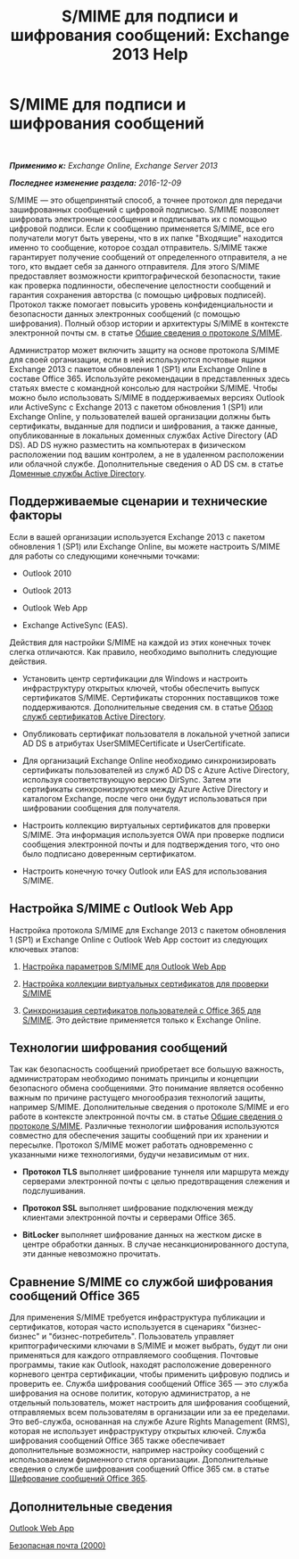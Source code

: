 ﻿---
title: 'S/MIME для подписи и шифрования сообщений: Exchange 2013 Help'
TOCTitle: S/MIME для подписи и шифрования сообщений
ms:assetid: 887c710b-0ec6-4ff0-8065-5f05f74afef3
ms:mtpsurl: https://technet.microsoft.com/ru-ru/library/Dn626158(v=EXCHG.150)
ms:contentKeyID: 61212700
ms.date: 04/30/2018
mtps_version: v=EXCHG.150
ms.translationtype: HT
---

# S/MIME для подписи и шифрования сообщений

 

_**Применимо к:** Exchange Online, Exchange Server 2013_

_**Последнее изменение раздела:** 2016-12-09_

S/MIME — это общепринятый способ, а точнее протокол для передачи зашифрованных сообщений с цифровой подписью. S/MIME позволяет шифровать электронные сообщения и подписывать их с помощью цифровой подписи. Если к сообщению применяется S/MIME, все его получатели могут быть уверены, что в их папке "Входящие" находится именно то сообщение, которое создал отправитель. S/MIME также гарантирует получение сообщений от определенного отправителя, а не того, кто выдает себя за данного отправителя. Для этого S/MIME предоставляет возможности криптографической безопасности, такие как проверка подлинности, обеспечение целостности сообщений и гарантия сохранения авторства (с помощью цифровых подписей). Протокол также помогает повысить уровень конфиденциальности и безопасности данных электронных сообщений (с помощью шифрования). Полный обзор истории и архитектуры S/MIME в контексте электронной почты см. в статье [Общие сведения о протоколе S/MIME](https://go.microsoft.com/fwlink/?linkid=393948).

Администратор может включить защиту на основе протокола S/MIME для своей организации, если в ней используются почтовые ящики Exchange 2013 с пакетом обновления 1 (SP1) или Exchange Online в составе Office 365. Используйте рекомендации в представленных здесь статьях вместе с командной консолью для настройки S/MIME. Чтобы можно было использовать S/MIME в поддерживаемых версиях Outlook или ActiveSync с Exchange 2013 с пакетом обновления 1 (SP1) или Exchange Online, у пользователей вашей организации должны быть сертификаты, выданные для подписи и шифрования, а также данные, опубликованные в локальных доменных службах Active Directory (AD DS). AD DS нужно разместить на компьютерах в физическом расположении под вашим контролем, а не в удаленном расположении или облачной службе. Дополнительные сведения о AD DS см. в статье [Доменные службы Active Directory](https://go.microsoft.com/fwlink/?linkid=394064).

## Поддерживаемые сценарии и технические факторы

Если в вашей организации используется Exchange 2013 с пакетом обновления 1 (SP1) или Exchange Online, вы можете настроить S/MIME для работы со следующими конечными точками:

  - Outlook 2010

  - Outlook 2013

  - Outlook Web App

  - Exchange ActiveSync (EAS).

Действия для настройки S/MIME на каждой из этих конечных точек слегка отличаются. Как правило, необходимо выполнить следующие действия.

  - Установить центр сертификации для Windows и настроить инфраструктуру открытых ключей, чтобы обеспечить выпуск сертификатов S/MIME. Сертификаты сторонних поставщиков тоже поддерживаются. Дополнительные сведения см. в статье [Обзор служб сертификатов Active Directory](https://technet.microsoft.com/library/hh831740.aspx).

  - Опубликовать сертификат пользователя в локальной учетной записи AD DS в атрибутах UserSMIMECertificate и UserCertificate.

  - Для организаций Exchange Online необходимо синхронизировать сертификаты пользователей из служб AD DS с Azure Active Directory, используя соответствующую версию DirSync. Затем эти сертификаты синхронизируются между Azure Active Directory и каталогом Exchange, после чего они будут использоваться при шифровании сообщения для получателя.

  - Настроить коллекцию виртуальных сертификатов для проверки S/MIME. Эта информация используется OWA при проверке подписи сообщения электронной почты и для подтверждения того, что оно было подписано доверенным сертификатом.

  - Настроить конечную точку Outlook или EAS для использования S/MIME.

## Настройка S/MIME с Outlook Web App

Настройка протокола S/MIME для Exchange 2013 с пакетом обновления 1 (SP1) и Exchange Online с Outlook Web App состоит из следующих ключевых этапов:

1.  [Настройка параметров S/MIME для Outlook Web App](configure-s-mime-settings-for-outlook-web-app-exchange-2013-help.md)

2.  [Настройка коллекции виртуальных сертификатов для проверки S/MIME](set-up-virtual-certificate-collection-to-validate-s-mime-exchange-2013-help.md)

3.  [Синхронизация сертификатов пользователей с Office 365 для S/MIME](https://technet.microsoft.com/ru-ru/library/dn626159\(v=exchg.150\)). Это действие применяется только к Exchange Online.

## Технологии шифрования сообщений

Так как безопасность сообщений приобретает все большую важность, администраторам необходимо понимать принципы и концепции безопасного обмена сообщениями. Это понимание является особенно важным по причине растущего многообразия технологий защиты, например S/MIME. Дополнительные сведения о протоколе S/MIME и его работе в контексте электронной почты см. в статье [Общие сведения о протоколе S/MIME](https://go.microsoft.com/fwlink/?linkid=393948). Различные технологии шифрования используются совместно для обеспечения защиты сообщений при их хранении и пересылке. Протокол S/MIME может работать одновременно с указанными ниже технологиями, будучи независимым от них.

  -  **Протокол TLS** выполняет шифрование туннеля или маршрута между серверами электронной почты с целью предотвращения слежения и подслушивания.

  -  **Протокол SSL** выполняет шифрование подключения между клиентами электронной почты и серверами Office 365.

  -  **BitLocker** выполняет шифрование данных на жестком диске в центре обработки данных. В случае несанкционированного доступа, эти данные невозможно прочитать.

## Сравнение S/MIME со службой шифрования сообщений Office 365

Для применения S/MIME требуется инфраструктура публикации и сертификатов, которая часто используется в сценариях "бизнес-бизнес" и "бизнес-потребитель". Пользователь управляет криптографическими ключами в S/MIME и может выбрать, будут ли они применяться для каждого отправляемого сообщения. Почтовые программы, такие как Outlook, находят расположение доверенного корневого центра сертификации, чтобы применить цифровую подпись и проверить ее. Служба шифрования сообщений Office 365 — это служба шифрования на основе политик, которую администратор, а не отдельный пользователь, может настроить для шифрования сообщений, отправляемых всем пользователям в организации или за ее пределами. Это веб-служба, основанная на службе Azure Rights Management (RMS), которая не использует инфраструктуру открытых ключей. Служба шифрования сообщений Office 365 также обеспечивает дополнительные возможности, например настройку сообщений с использованием фирменного стиля организации. Дополнительные сведения о службе шифрования сообщений Office 365 см. в статье [Шифрование сообщений Office 365](https://go.microsoft.com/fwlink/?linkid=392525).

## Дополнительные сведения

[Outlook Web App](outlook-web-app-exchange-2013-help.md)

[Безопасная почта (2000)](https://technet.microsoft.com/ru-ru/library/cc962043.aspx)

